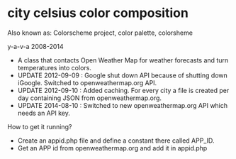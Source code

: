 city celsius color composition
==============================

Also known as: Colorscheme project, color palette, colorsheme

y-a-v-a 2008-2014

* A class that contacts Open Weather Map for weather forecasts and turn temperatures into colors.
* UPDATE 2012-09-09 : Google shut down API because of shutting down iGoogle. Switched to openweathermap.org API.
* UPDATE 2012-09-10 : Added caching. For every city a file is created per day containing JSON from openweathermap.org.
* UPDATE 2014-08-10 : Switched to new openweathermap.org API which needs an API key.

How to get it running?

* Create an appid.php file and define a constant there called APP_ID.
* Get an APP id from openweathermap.org and add it in appid.php
